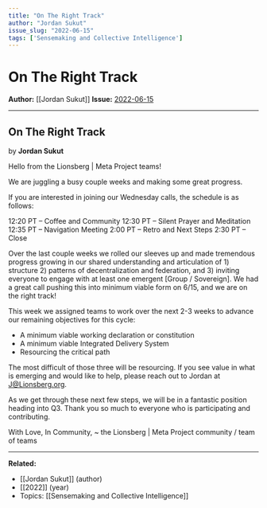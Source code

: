 ```yaml
---
title: "On The Right Track"
author: "Jordan Sukut"
issue_slug: "2022-06-15"
tags: ['Sensemaking and Collective Intelligence']
---
```


# On The Right Track

**Author:** [[Jordan Sukut]]
**Issue:** [2022-06-15](https://plex.collectivesensecommons.org/2022-06-15/)

---

## On The Right Track
by **Jordan Sukut**

Hello from the Lionsberg | Meta Project teams!

We are juggling a busy couple weeks and making some great progress.

If you are interested in joining our Wednesday calls, the schedule is as follows:

12:20 PT – Coffee and Community
12:30 PT – Silent Prayer and Meditation
12:35 PT – Navigation Meeting
2:00 PT – Retro and Next Steps
2:30 PT – Close

Over the last couple weeks we rolled our sleeves up and made tremendous progress growing in our shared understanding and articulation of 1) structure 2) patterns of decentralization and federation, and 3) inviting everyone to engage with at least one emergent [Group / Sovereign]. We had a great call pushing this into minimum viable form on 6/15, and we are on the right track!

This week we assigned teams to work over the next 2-3 weeks to advance our remaining objectives for this cycle:

- A minimum viable working declaration or constitution
- A minimum viable Integrated Delivery System
- Resourcing the critical path

The most difficult of those three will be resourcing. If you see value in what is emerging and would like to help, please reach out to Jordan at J@Lionsberg.org.

As we get through these next few steps, we will be in a fantastic position heading into Q3. Thank you so much to everyone who is participating and contributing.

With Love, In Community,
~ the Lionsberg | Meta Project community / team of teams

---

**Related:**
- [[Jordan Sukut]] (author)
- [[2022]] (year)
- Topics: [[Sensemaking and Collective Intelligence]]

